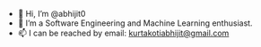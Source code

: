 - 👋 Hi, I’m @abhijit0
- 👀 I’m a Software Engineering and Machine Learning enthusiast.
- 📫 I can be reached by email: kurtakotiabhijit@gmail.com

<!---
abhijit0/abhijit0 is a ✨ special ✨ repository because its `README.md` (this file) appears on your GitHub profile.
You can click the Preview link to take a look at your changes.
--->

